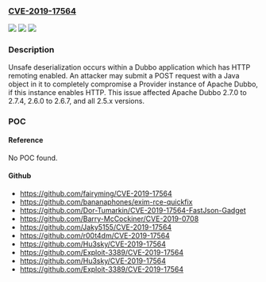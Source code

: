 ### [CVE-2019-17564](https://cve.mitre.org/cgi-bin/cvename.cgi?name=CVE-2019-17564)
![](https://img.shields.io/static/v1?label=Product&message=Apache%20Dubbo&color=blue)
![](https://img.shields.io/static/v1?label=Version&message=n%2Fa&color=blue)
![](https://img.shields.io/static/v1?label=Vulnerability&message=Unsafe%20deserialization&color=brighgreen)

### Description

Unsafe deserialization occurs within a Dubbo application which has HTTP remoting enabled. An attacker may submit a POST request with a Java object in it to completely compromise a Provider instance of Apache Dubbo, if this instance enables HTTP. This issue affected Apache Dubbo 2.7.0 to 2.7.4, 2.6.0 to 2.6.7, and all 2.5.x versions.

### POC

#### Reference
No POC found.

#### Github
- https://github.com/fairyming/CVE-2019-17564
- https://github.com/bananaphones/exim-rce-quickfix
- https://github.com/Dor-Tumarkin/CVE-2019-17564-FastJson-Gadget
- https://github.com/Barry-McCockiner/CVE-2019-0708
- https://github.com/Jaky5155/CVE-2019-17564
- https://github.com/r00t4dm/CVE-2019-17564
- https://github.com/Hu3sky/CVE-2019-17564
- https://github.com/Exploit-3389/CVE-2019-17564
- https://github.com/Hu3sky/CVE-2019-17564
- https://github.com/Exploit-3389/CVE-2019-17564

